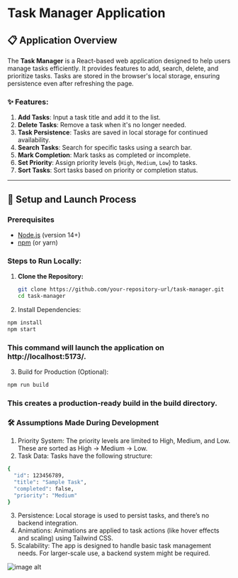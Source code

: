 # Task Manager Application

## 📋 Application Overview

The **Task Manager** is a React-based web application designed to help users manage tasks efficiently. It provides features to add, search, delete, and prioritize tasks. Tasks are stored in the browser's local storage, ensuring persistence even after refreshing the page.

### ✨ Features:
1. **Add Tasks**: Input a task title and add it to the list.
2. **Delete Tasks**: Remove a task when it's no longer needed.
3. **Task Persistence**: Tasks are saved in local storage for continued availability.
4. **Search Tasks**: Search for specific tasks using a search bar.
5. **Mark Completion**: Mark tasks as completed or incomplete.
6. **Set Priority**: Assign priority levels (`High`, `Medium`, `Low`) to tasks.
7. **Sort Tasks**: Sort tasks based on priority or completion status.

---

## 🚀 Setup and Launch Process

### Prerequisites
- [Node.js](https://nodejs.org/) (version 14+)
- [npm](https://www.npmjs.com/) (or yarn)

### Steps to Run Locally:
1. **Clone the Repository:**
   ```bash
   git clone https://github.com/your-repository-url/task-manager.git
   cd task-manager
   ```
2. Install Dependencies: 
  ```bash
  npm install
  npm start
  ```
### This command will launch the application on http://localhost:5173/.
3. Build for Production (Optional):
```bash 
npm run build
```
### This creates a production-ready build in the build directory.

### 🛠️ Assumptions Made During Development
1. Priority System: The priority levels are limited to High, Medium, and Low. These are sorted as High → Medium → Low.
2. Task Data: Tasks have the following structure:
```bash 
{
  "id": 123456789,
  "title": "Sample Task",
  "completed": false,
  "priority": "Medium"
}
```
3. Persistence: Local storage is used to persist tasks, and there’s no backend integration.
4. Animations: Animations are applied to task actions (like hover effects and scaling) using Tailwind CSS.
5. Scalability: The app is designed to handle basic task management needs. For larger-scale use, a backend system might be required.

![image alt](https://i.ibb.co.com/0CbXLbp/Atto-cinematic-8k-cyberpunk-ultra-realistic-superheroic-Ironman-6eeaed6e-6c25-4971-a735-4449f9eb9926.png)

